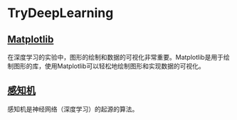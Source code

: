 # TryDeepLearning

## [Matplotlib](./ipynb/matplotlib.ipynb)

在深度学习的实验中，图形的绘制和数据的可视化非常重要。Matplotlib是用于绘制图形的库，使用Matplotlib可以轻松地绘制图形和实现数据的可视化。

## [感知机](./markdown/perceptron.md)

感知机是神经网络（深度学习）的起源的算法。

